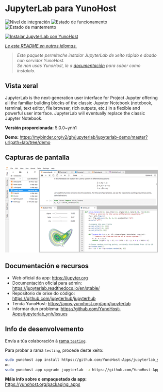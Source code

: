 <!--
NOTA: Este README foi creado automáticamente por <https://github.com/YunoHost/apps/tree/master/tools/readme_generator>
NON debe editarse manualmente.
-->

# JupyterLab para YunoHost

[![Nivel de integración](https://dash.yunohost.org/integration/jupyterlab.svg)](https://dash.yunohost.org/appci/app/jupyterlab) ![Estado de funcionamento](https://ci-apps.yunohost.org/ci/badges/jupyterlab.status.svg) ![Estado de mantemento](https://ci-apps.yunohost.org/ci/badges/jupyterlab.maintain.svg)

[![Instalar JupyterLab con YunoHost](https://install-app.yunohost.org/install-with-yunohost.svg)](https://install-app.yunohost.org/?app=jupyterlab)

*[Le este README en outros idiomas.](./ALL_README.md)*

> *Este paquete permíteche instalar JupyterLab de xeito rápido e doado nun servidor YunoHost.*  
> *Se non usas YunoHost, le a [documentación](https://yunohost.org/install) para saber como instalalo.*

## Vista xeral

JupyterLab is the next-generation user interface for Project Jupyter offering all the familiar building blocks of the classic Jupyter Notebook (notebook, terminal, text editor, file browser, rich outputs, etc.) in a flexible and powerful user interface. JupyterLab will eventually replace the classic Jupyter Notebook.


**Versión proporcionada:** 5.0.0~ynh1

**Demo:** <https://mybinder.org/v2/gh/jupyterlab/jupyterlab-demo/master?urlpath=lab/tree/demo>

## Capturas de pantalla

![Captura de pantalla de JupyterLab](./doc/screenshots/jupyterlab.png)

## Documentación e recursos

- Web oficial da app: <https://jupyter.org>
- Documentación oficial para admin: <https://jupyterlab.readthedocs.io/en/stable/>
- Repositorio de orixe do código: <https://github.com/jupyterhub/jupyterhub>
- Tenda YunoHost: <https://apps.yunohost.org/app/jupyterlab>
- Informar dun problema: <https://github.com/YunoHost-Apps/jupyterlab_ynh/issues>

## Info de desenvolvemento

Envía a túa colaboración á [rama `testing`](https://github.com/YunoHost-Apps/jupyterlab_ynh/tree/testing).

Para probar a rama `testing`, procede deste xeito:

```bash
sudo yunohost app install https://github.com/YunoHost-Apps/jupyterlab_ynh/tree/testing --debug
ou
sudo yunohost app upgrade jupyterlab -u https://github.com/YunoHost-Apps/jupyterlab_ynh/tree/testing --debug
```

**Máis info sobre o empaquetado da app:** <https://yunohost.org/packaging_apps>
